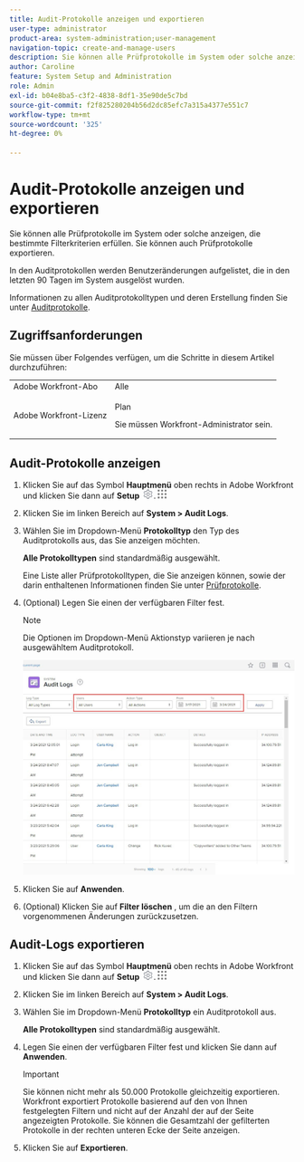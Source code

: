 ```yaml
---
title: Audit-Protokolle anzeigen und exportieren
user-type: administrator
product-area: system-administration;user-management
navigation-topic: create-and-manage-users
description: Sie können alle Prüfprotokolle im System oder solche anzeigen, die bestimmte Filterkriterien erfüllen. Sie können auch Prüfprotokolle exportieren. In den Auditprotokollen werden Benutzeränderungen aufgelistet, die in den letzten 90 Tagen im System ausgelöst wurden.
author: Caroline
feature: System Setup and Administration
role: Admin
exl-id: b04e8ba5-c3f2-4838-8df1-35e90de5c7bd
source-git-commit: f2f825280204b56d2dc85efc7a315a4377e551c7
workflow-type: tm+mt
source-wordcount: '325'
ht-degree: 0%

---
```


# Audit-Protokolle anzeigen und exportieren

<!--
**DON'T DELETE, DRAFT OR HIDE THIS ARTICLE. IT IS LINKED TO THE PRODUCT, THROUGH THE CONTEXT SENSITIVE HELP LINKS. **
-->

Sie können alle Prüfprotokolle im System oder solche anzeigen, die bestimmte Filterkriterien erfüllen. Sie können auch Prüfprotokolle exportieren.

In den Auditprotokollen werden Benutzeränderungen aufgelistet, die in den letzten 90 Tagen im System ausgelöst wurden.

Informationen zu allen Auditprotokolltypen und deren Erstellung finden Sie unter [Auditprotokolle](../../../administration-and-setup/add-users/create-and-manage-users/audit-logs.md).

## Zugriffsanforderungen

Sie müssen über Folgendes verfügen, um die Schritte in diesem Artikel durchzuführen:

<table style="table-layout:auto"> 
 <col> 
 <col> 
 <tbody> 
  <tr> 
   <td role="rowheader">Adobe Workfront-Abo</td> 
   <td>Alle</td> 
  </tr> 
  <tr> 
   <td role="rowheader">Adobe Workfront-Lizenz</td> 
   <td> <p>Plan </p> <p>Sie müssen Workfront-Administrator sein.</p> </td> 
  </tr> 
 </tbody> 
</table>

## Audit-Protokolle anzeigen

1. Klicken Sie auf das Symbol **Hauptmenü** oben rechts in Adobe Workfront und klicken Sie dann auf **Setup** ![](assets/gear-icon-settings.png).![](assets/main-menu-icon.png)

1. Klicken Sie im linken Bereich auf **System > Audit Logs**.
1. Wählen Sie im Dropdown-Menü **Protokolltyp** den Typ des Auditprotokolls aus, das Sie anzeigen möchten.

   **Alle Protokolltypen** sind standardmäßig ausgewählt.

   Eine Liste aller Prüfprotokolltypen, die Sie anzeigen können, sowie der darin enthaltenen Informationen finden Sie unter [Prüfprotokolle](../../../administration-and-setup/add-users/create-and-manage-users/audit-logs.md).

1. (Optional) Legen Sie einen der verfügbaren Filter fest.

   >[!NOTE]
   >
   >Die Optionen im Dropdown-Menü Aktionstyp variieren je nach ausgewähltem Auditprotokoll.

   ![](assets/audit-logs.jpg)

1. Klicken Sie auf **Anwenden**.
1. (Optional) Klicken Sie auf **Filter löschen** , um die an den Filtern vorgenommenen Änderungen zurückzusetzen.

## Audit-Logs exportieren

1. Klicken Sie auf das Symbol **Hauptmenü** oben rechts in Adobe Workfront und klicken Sie dann auf **Setup** ![](assets/gear-icon-settings.png).![](assets/main-menu-icon.png)

1. Klicken Sie im linken Bereich auf **System > Audit Logs**.

1. Wählen Sie im Dropdown-Menü **Protokolltyp** ein Auditprotokoll aus.

   **Alle Protokolltypen** sind standardmäßig ausgewählt.

1. Legen Sie einen der verfügbaren Filter fest und klicken Sie dann auf **Anwenden**.

   >[!IMPORTANT]
   >
   >Sie können nicht mehr als 50.000 Protokolle gleichzeitig exportieren. Workfront exportiert Protokolle basierend auf den von Ihnen festgelegten Filtern und nicht auf der Anzahl der auf der Seite angezeigten Protokolle. Sie können die Gesamtzahl der gefilterten Protokolle in der rechten unteren Ecke der Seite anzeigen.

1. Klicken Sie auf **Exportieren**.
